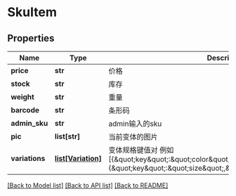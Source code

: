 # SkuItem

## Properties
Name | Type | Description | Notes
------------ | ------------- | ------------- | -------------
**price** | **str** |  价格 | 
**stock** | **str** |  库存 | 
**weight** | **str** |  重量 | 
**barcode** | **str** |  条形码 | 
**admin_sku** | **str** |  admin输入的sku | 
**pic** | **list[str]** |  当前变体的图片 | 
**variations** | [**list[Variation]**](Variation.md) |  变体规格键值对 例如 [{\&quot;key\&quot;:\&quot;color\&quot;,\&quot;val\&quot;:\&quot;red\&quot;},{\&quot;key\&quot;:\&quot;size\&quot;,\&quot;val\&quot;:\&quot;small\&quot;}] | 

[[Back to Model list]](../README.md#documentation-for-models) [[Back to API list]](../README.md#documentation-for-api-endpoints) [[Back to README]](../README.md)

